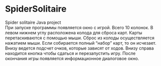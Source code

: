 # SpiderSolitaire
Spider solitaire Java project \
При запуске программы появляется окно с игрой. Всего 10 колонок. В левом нижнем углу расположена колода для сброса карт. Карты перетаскиваются с помощью мыши. Сброс из колоды осуществляется нажатием мыши. Если собирается полный “набор” карт, то он исчезает. Внизу ведется подсчет очков, которые зависят от ходов. Внизу справа находится кнопка чтобы сдаться и перезапустить игру.
После окончания игры появляется информационное диалоговое окно.

